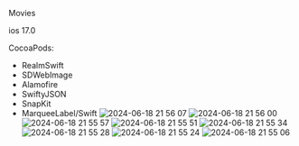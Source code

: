 Movies

ios 17.0

CocoaPods: 
 - RealmSwift
 - SDWebImage
 - Alamofire
 - SwiftyJSON
 - SnapKit
 - MarqueeLabel/Swift
![2024-06-18 21 56 07](https://github.com/IParamonikhin/Movies/assets/98404452/1963687e-d3e0-4834-84f7-af865167e80e)
![2024-06-18 21 56 00](https://github.com/IParamonikhin/Movies/assets/98404452/1713543a-eb96-44ce-8dcc-5e5311a0b96d)
![2024-06-18 21 55 57](https://github.com/IParamonikhin/Movies/assets/98404452/8201b7cb-a990-4e1f-9953-c4eeb22fcd46)
![2024-06-18 21 55 51](https://github.com/IParamonikhin/Movies/assets/98404452/9cef579f-c3af-4849-9bfa-5616901ea82c)
![2024-06-18 21 55 34](https://github.com/IParamonikhin/Movies/assets/98404452/570e7633-fcb8-46e8-be44-2fe4e40e9a18)
![2024-06-18 21 55 28](https://github.com/IParamonikhin/Movies/assets/98404452/8382e06d-daa2-4940-b788-03e266639b7e)
![2024-06-18 21 55 24](https://github.com/IParamonikhin/Movies/assets/98404452/5bf8b5ce-b046-4371-98d6-9bdfb95aacc4)
![2024-06-18 21 55 06](https://github.com/IParamonikhin/Movies/assets/98404452/fb64fca2-c07b-4456-a5ea-58715a61278e)

